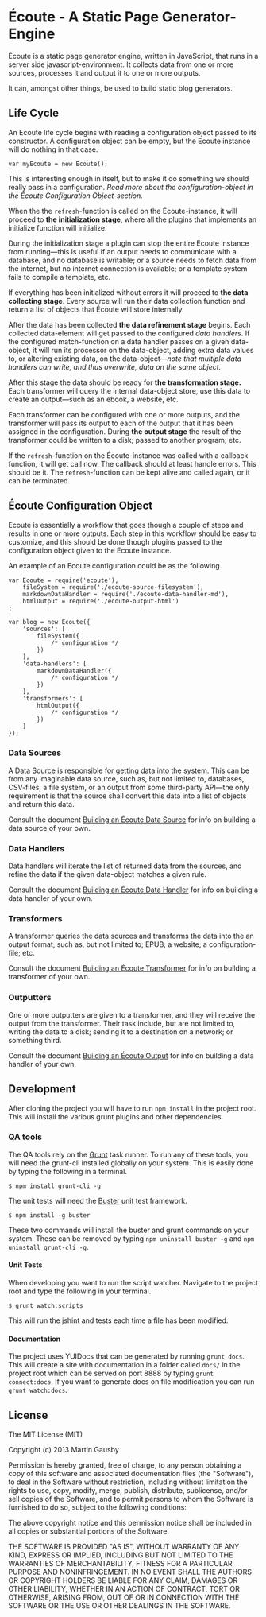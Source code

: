 # Écoute - A Static Page Generator-Engine
Écoute is a static page generator engine, written in JavaScript, that runs in a server side javascript-environment. It collects data from one or more sources, processes it and output it to one or more outputs.

It can, amongst other things, be used to build static blog generators.


## Life Cycle
An Ecoute life cycle begins with reading a configuration object passed to its constructor. A configuration object can be empty, but the Ecoute instance will do nothing in that case.

    var myEcoute = new Ecoute();

This is interesting enough in itself, but to make it do something we should really pass in a configuration. *Read more about the configuration-object in the Écoute Configuration Object-section.*

When the the `refresh`-function is called on the Écoute-instance, it will proceed to **the initialization stage**, where all the plugins that implements an initialize function will initialize.

During the initialization stage a plugin can stop the entire Écoute instance from running—this is useful if an output needs to communicate with a database, and no database is writable; or a source needs to fetch data from the internet, but no internet connection is available; or a template system fails to compile a template, etc.

If everything has been initialized without errors it will proceed to **the data collecting stage**. Every source will run their data collection function and return a list of objects that Écoute will store internally.

After the data has been collected **the data refinement stage** begins. Each collected data-element will get passed to the configured *data handlers*. If the configured match-function on a data handler passes on a given data-object, it will run its processor on the data-object, adding extra data values to, or altering existing data, on the data-object—*note that multiple data handlers can write, and thus overwrite, data on the same object.*

After this stage the data should be ready for **the transformation stage.** Each transformer will query the internal data-object store, use this data to create an output—such as an ebook, a website, etc.

Each transformer can be configured with one or more outputs, and the transformer will pass its output to each of the output that it has been assigned in the configuration. During **the output stage** the result of the transformer could be written to a disk; passed to another program; etc.

If the `refresh`-function on the Écoute-instance was called with a callback function, it will get call now. The callback should at least handle errors. This should be it. The `refresh`-function can be kept alive and called again, or it can be terminated.


## Écoute Configuration Object
Ecoute is essentially a workflow that goes though a couple of steps and results in one or more outputs. Each step in this workflow should be easy to customize, and this should be done though plugins passed to the configuration object given to the Ecoute instance.

An example of an Ecoute configuration could be as the following.

    var Ecoute = require('ecoute'),
        fileSystem = require('./ecoute-source-filesystem'),
        markdownDataHandler = require('./ecoute-data-handler-md'),
        htmlOutput = require('./ecoute-output-html')
    ;

    var blog = new Ecoute({
        'sources': [
            fileSystem({
                /* configuration */
            })
        ],
        'data-handlers': [
            markdownDataHandler({
                /* configuration */
            })
        ],
        'transformers': [
            htmlOutput({
                /* configuration */
            })
        ]
    });


### Data Sources
A Data Source is responsible for getting data into the system. This can be from any imaginable data source, such as, but not limited to, databases, CSV-files, a file system, or an output from some third-party API—the only requirement is that the source shall convert this data into a list of objects and return this data.

Consult the document [Building an Écoute Data Source](documentation/building-an-ecoute-data-source.md) for info on building a data source of your own.


### Data Handlers
Data handlers will iterate the list of returned data from the sources, and refine the data if the given data-object matches a given rule.

Consult the document [Building an Écoute Data Handler](documentation/building-an-ecoute-data-handler.md) for info on building a data handler of your own.


### Transformers
A transformer queries the data sources and transforms the data into the an output format, such as, but not limited to; EPUB; a website; a configuration-file; etc.

Consult the document [Building an Écoute Transformer](documentation/building-an-ecoute-transformer.md) for info on building a transformer of your own.


### Outputters
One or more outputters are given to a transformer, and they will receive the output from the transformer. Their task include, but are not limited to, writing the data to a disk; sending it to a destination on a network; or something third.

Consult the document [Building an Écoute Output](documentation/building-an-ecoute-output.md) for info on building a data handler of your own.


## Development
After cloning the project you will have to run `npm install` in the project root. This will install the various grunt plugins and other dependencies.


### QA tools
The QA tools rely on the [Grunt](http://gruntjs.com) task runner. To run any of these tools, you will need the grunt-cli installed globally on your system. This is easily done by typing the following in a terminal.

    $ npm install grunt-cli -g

The unit tests will need the [Buster](http://busterjs.org/) unit test framework.

    $ npm install -g buster

These two commands will install the buster and grunt commands on your system. These can be removed by typing `npm uninstall buster -g` and `npm uninstall grunt-cli -g`.


#### Unit Tests
When developing you want to run the script watcher. Navigate to the project root and type the following in your terminal.

    $ grunt watch:scripts

This will run the jshint and tests each time a file has been modified.


#### Documentation
The project uses YUIDocs that can be generated by running `grunt docs`. This will create a site with documentation in a folder called `docs/` in the project root which can be served on port 8888 by typing `grunt connect:docs`. If you want to generate docs on file modification you can run `grunt watch:docs`.


## License
The MIT License (MIT)

Copyright (c) 2013 Martin Gausby

Permission is hereby granted, free of charge, to any person obtaining a copy of this software and associated documentation files (the "Software"), to deal in the Software without restriction, including without limitation the rights to use, copy, modify, merge, publish, distribute, sublicense, and/or sell copies of the Software, and to permit persons to whom the Software is furnished to do so, subject to the following conditions:

The above copyright notice and this permission notice shall be included in all copies or substantial portions of the Software.

THE SOFTWARE IS PROVIDED "AS IS", WITHOUT WARRANTY OF ANY KIND, EXPRESS OR IMPLIED, INCLUDING BUT NOT LIMITED TO THE WARRANTIES OF MERCHANTABILITY, FITNESS FOR A PARTICULAR PURPOSE AND NONINFRINGEMENT. IN NO EVENT SHALL THE AUTHORS OR COPYRIGHT HOLDERS BE LIABLE FOR ANY CLAIM, DAMAGES OR OTHER LIABILITY, WHETHER IN AN ACTION OF CONTRACT, TORT OR OTHERWISE, ARISING FROM, OUT OF OR IN CONNECTION WITH THE SOFTWARE OR THE USE OR OTHER DEALINGS IN THE SOFTWARE.
